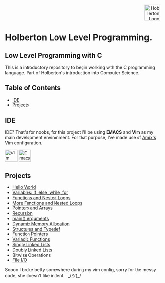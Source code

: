 <p align="right">
  <img src="https://holberton.anahuac.mx/wp-content/uploads/2024/05/Group-359-1-1024x1024.png" alt="Hoblerton Logo" height="50" />
</p>
<h1 align="left">Holberton Low Level Programming.</h1>

<h2>Low Level Programming with C</h2>

This is a introductory repository to begin working with the C programming language. Part of Holberton's introduction into Computer Science.

## Table of Contents
- [IDE](#ide)
- [Projects](#projects)

## IDE
IDE? That's for noobs, for this project I'll be using **EMACS** and **Vim** as my main development environment. For that purpose, I've made use of <a href="https://github.com/amix/vimrc">Amix's</a> Vim configuration.
<p align="left">
  <img src="https://upload.wikimedia.org/wikipedia/commons/thumb/9/9f/Vimlogo.svg/1088px-Vimlogo.svg.png" alt="Vim" width="40" height="40" title="Vim"/>
  <img src="https://upload.wikimedia.org/wikipedia/commons/thumb/0/08/EmacsIcon.svg/1200px-EmacsIcon.svg.png" alt="Emacs" width="40" height="40" title="Emacs"/>
</p>

## Projects
- [Hello World](https://github.com/glovek08/holbertonschool-low_level_programming/tree/main/hello_world)
- [Variables: If, else, while, for](https://github.com/glovek08/holbertonschool-low_level_programming/tree/main/variables_if_else_while)
- [Functions and Nested Loops](https://github.com/glovek08/holbertonschool-low_level_programming/tree/main/functions_nested_loops)
- [More Functions and Nested Loops](https://github.com/glovek08/holbertonschool-low_level_programming/tree/main/more_functions_nested_loops)
- [Pointers and Arrays](https://github.com/glovek08/holbertonschool-low_level_programming/tree/main/pointers_arrays_strings)
- [Recursion](https://github.com/glovek08/holbertonschool-low_level_programming/tree/main/recursion)
- [main() Arguments](https://github.com/glovek08/holbertonschool-low_level_programming/tree/main/argc_argv)
- [Dynamic Memory Allocation](https://github.com/glovek08/holbertonschool-low_level_programming/tree/main/malloc_free)
- [Structures and Typedef](https://github.com/glovek08/holbertonschool-low_level_programming/tree/main/structures_typedef)
- [Function Pointers](https://github.com/glovek08/holbertonschool-low_level_programming/tree/main/function_pointers)
- [Variadic Functions](https://github.com/glovek08/holbertonschool-low_level_programming/tree/main/variadic_functions)
- [Singly Linked Lists](https://github.com/glovek08/holbertonschool-low_level_programming/tree/main/singly_linked_lists)
- [Doubly Linked Lists](https://github.com/glovek08/holbertonschool-low_level_programming/tree/main/doubly_linked_lists)
- [Bitwise Operations](https://github.com/glovek08/holbertonschool-low_level_programming/tree/main/bit_manipulation)
- [File I/O](https://github.com/glovek08/holbertonschool-low_level_programming/tree/main/file_io)


Soooo I broke betty somewhere during my vim config, sorry for the messy code, she doesn't like indent. ¯\_(ツ)_/¯
